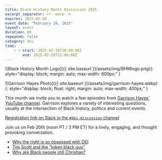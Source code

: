 ```yaml
---
title: Black History Month Discussion 2025
excerpt_separator: <!--more-->
expires: 2025-02-20
event_date: "February 20, 2025"
layout: event
duration: 60
repeated: false
category: dei
time:
    - - start: 2025-02-20T20:00:00Z
        end: 2025-02-20T21:00:00Z
---
```


![Black History Month Logo]({{ site.baseurl }}/assets/img/BHMlogo.png){:
style="display: block; margin: auto; max-width: 600px;" }

![Garrison Hayes Photo]({{ site.baseurl }}/assets/img/garrison-hayes.webp){:
style="display: block; float: right; margin: auto; max-width: 400px;" }

This month we invite you to watch a few episodes from [Garrison Hayes' YouTube
channel](https://www.youtube.com/@GarrisonHayes). Garrison explores a variety
of interesting questions, usually at the intersection of Black history,
politics and current events.

<!--more-->

[Registration link on Slack in the `#dei-discussion`
channel](https://usrse.slack.com/archives/C01C8CJQ7AP/p1739487182502559)

Join us on Feb 20th (noon PT / 3 PM ET) for a lively, engaging, and thought
provoking conversation.

- [Why the right is so obsessed with
  DEI](https://www.youtube.com/watch?v=ARKvxeNCp84)
- [Tim Scott and the "token black
  guy"](https://www.youtube.com/watch?v=TcEOpjV1Upc)
- [Why are Black people still
  Christian?](https://www.youtube.com/watch?v=lKSF1huXOuw)
